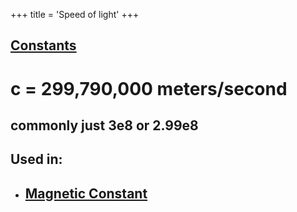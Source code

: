 +++
 title = 'Speed of light'
+++
## [Constants](./../constants/)

# c = 299,790,000 meters/second
## commonly just 3e8 or 2.99e8

## Used in:
- ## [Magnetic Constant](./../magnetic-constant/)
